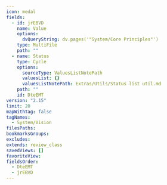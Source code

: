 ```yaml
---
icon: medal
fields:
  - id: jrEBVD
    name: Value
    options:
      dvQueryString: dv.pages('"System/Core Principles"')
    type: MultiFile
    path: ""
  - name: Status
    type: Cycle
    options:
      sourceType: ValuesListNotePath
      valuesList: {}
      valuesListNotePath: Extras/Utils/Status list util.md
    path: ""
    id: DteEMT
version: "2.15"
limit: 20
mapWithTag: false
tagNames:
  - System/Vision
filesPaths: 
bookmarksGroups: 
excludes: 
extends: review_class
savedViews: []
favoriteView: 
fieldsOrder:
  - DteEMT
  - jrEBVD
---
```

